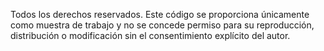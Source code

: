Todos los derechos reservados.
Este código se proporciona únicamente como muestra de trabajo y no se concede permiso para su reproducción, distribución o modificación sin el consentimiento explícito del autor.
